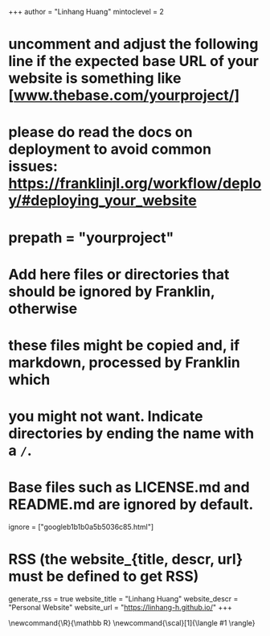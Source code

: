 <!--
Add here global page variables to use throughout your website.
-->
+++
author = "Linhang Huang"
mintoclevel = 2

# uncomment and adjust the following line if the expected base URL of your website is something like [www.thebase.com/yourproject/]
# please do read the docs on deployment to avoid common issues: https://franklinjl.org/workflow/deploy/#deploying_your_website
# prepath = "yourproject"

# Add here files or directories that should be ignored by Franklin, otherwise
# these files might be copied and, if markdown, processed by Franklin which
# you might not want. Indicate directories by ending the name with a `/`.
# Base files such as LICENSE.md and README.md are ignored by default.
ignore = ["googleb1b1b0a5b5036c85.html"]

# RSS (the website_{title, descr, url} must be defined to get RSS)
generate_rss = true
website_title = "Linhang Huang"
website_descr = "Personal Website"
website_url   = "https://linhang-h.github.io/"
+++

<!--
Add here global latex commands to use throughout your pages.
-->
\newcommand{\R}{\mathbb R}
\newcommand{\scal}[1]{\langle #1 \rangle}
